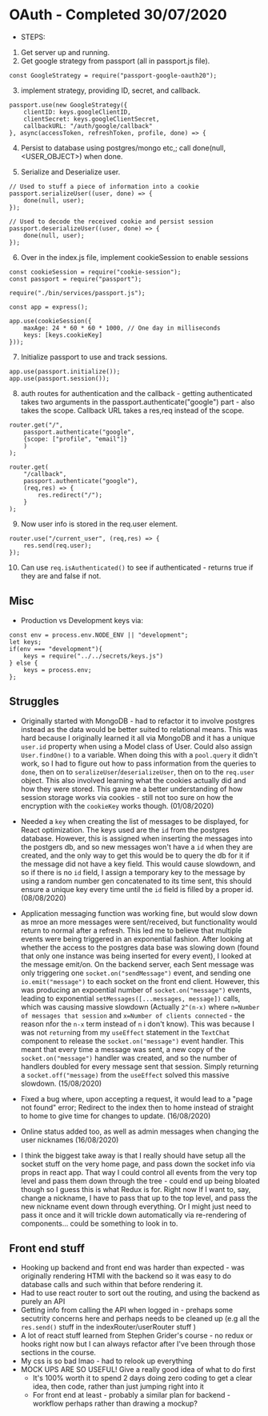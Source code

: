 # OAuth - Completed 30/07/2020
- STEPS:
1) Get server up and running.
2) Get google strategy from passport (all in passport.js file).

```
const GoogleStrategy = require("passport-google-oauth20");
```

3) implement strategy, providing ID, secret, and callback.

```
passport.use(new GoogleStrategy({
    clientID: keys.googleClientID,
    clientSecret: keys.googleClientSecret,
    callbackURL: "/auth/google/callback"
}, async(accessToken, refreshToken, profile, done) => {
```

4) Persist to database using postgres/mongo etc,; call done(null, <USER_OBJECT>) when done.

5) Serialize and Deserialize user.

```
// Used to stuff a piece of information into a cookie
passport.serializeUser((user, done) => {
    done(null, user);
});

// Used to decode the received cookie and persist session
passport.deserializeUser((user, done) => {
    done(null, user);
});
```

6) Over in the index.js file, implement cookieSession to enable sessions

```
const cookieSession = require("cookie-session");
const passport = require("passport");

require("./bin/services/passport.js");

const app = express();

app.use(cookieSession({
    maxAge: 24 * 60 * 60 * 1000, // One day in milliseconds
    keys: [keys.cookieKey]
}));
```

7) Initialize passport to use and track sessions.

```
app.use(passport.initialize());
app.use(passport.session());
```

8) auth routes for authentication and the callback - getting authenticated takes two arguments in the passport.authenticate("google") part - also takes the scope. Callback URL takes a res,req instead of the scope.

```
router.get("/",
    passport.authenticate("google",
    {scope: ["profile", "email"]}
    )
);

router.get(
    "/callback",
    passport.authenticate("google"),
    (req,res) => {
        res.redirect("/");
    }
);
```

9) Now user info is stored in the req.user element.

```
router.use("/current_user", (req,res) => {
    res.send(req.user);
});
```

10) Can use `req.isAuthenticated()` to see if authenticated - returns true if they are and false if not.

## Misc
- Production vs Development keys via:

```
const env = process.env.NODE_ENV || "development";
let keys;
if(env === "development"){
    keys = require("../../secrets/keys.js")
} else {
    keys = process.env;
};
```

## Struggles
- Originally started with MongoDB - had to refactor it to involve postgres instead as the data would be better suited to relational means. This was hard because I originally learned it all via MongoDB and it has a unique `user.id` property when using a Model class of User. Could also assign `User.findOne()` to a variable. When doing this with a `pool.query` it didn't work, so I had to figure out how to pass information from the queries to `done`, then on to `seralizeUser`/`deserializeUser`, then on to the `req.user` object. This also involved learning what the cookies actually did and how they were stored. This gave me a better understanding of how session storage works via cookies - still not too sure on how the encryption with the `cookieKey` works though. (01/08/2020)

- Needed a `key` when creating the list of messages to be displayed, for React optimization. The keys used are the `id` from the postgres database. However, this is assigned when inserting the messages into the postgers db, and so new messages won't have a `id` when they are created, and the only way to get this would be to query the db for it if the message did not have a key field. This would cause slowdown, and so if there is no `id` field, I assign a temporary key to the message by using a random number gen concatenated to its time sent, this should ensure a unique key every time until the `id` field is filled by a proper id. (08/08/2020)

- Application messaging function was working fine, but would slow down as mroe an more messages were sent/received, but functionality would return to normal after a refresh. This led me to believe that multiple events were being triggered in an exponential fashion. After looking at whether the access to the postgres data base was slowing down (found that only one instance was being inserted for every event), I looked at the message emit/on. On the backend server, each Sent message was only triggering one `socket.on("sendMessage")` event, and sending one `io.emit("message")` to each socket on the front end client. However, this was producing an expoential number of `socket.on("message")` events, leading to exponential `setMessages([...messages, message])` calls, which was causing massive slowdown (Actually `2^(n-x)` where `n=Number of messages that session` and `x=Number of clients connected` - the reason nfor the `n-x` term instead of `n` i don't know). This was because I was not `return`ing from my `useEffect` statement in the `TextChat` component to release the `socket.on("message")` event handler. This meant that every time a message was sent, a new copy of the `socket.on("message")` handler was created, and so the number of handlers doubled for every message sent that session. Simply returning a `socket.off("message)` from the `useEffect` solved this massive slowdown. (15/08/2020)

- Fixed a bug where, upon accepting a request, it would lead to a "page not found" error; Redirect to the index then to home instead of straight to home to give time for changes to update. (16/08/2020)

- Online status added too, as well as admin messages when changing the user nicknames (16/08/2020)

- I think the biggest take away is that I really should have setup all the socket stuff on the very home page, and pass down the socket info via props in react app. That way I could control all events from the very top level and pass them down through the tree - could end up being bloated though so I guess this is what Redux is for. Right now If I want to, say, change a nickname, I have to pass that up to the top level, and pass the new nickname event down through everything. Or I might just need to pass it once and it will trickle down automatically via re-rendering of components... could be something to look in to.

## Front end stuff
- Hooking up backend and front end was harder than expected - was originally rendering HTMl with the backend so it was easy to do database calls and such within that before rendering it.
- Had to use react router to sort out the routing, and using the backend as purely an API
- Getting info from calling the API when logged in - prehaps some secutrity concerns here and perhaps needs to be cleaned up (e.g all the `res.send()` stuff in the indexRouter/userRouter stuff )
- A lot of react stuff learned from Stephen Grider's course - no redux or hooks right now but I can always refactor after I've been through those sections in the course.
- My css is so bad lmao - had to relook up everything
- MOCK UPS ARE SO USEFUL! Give a really good idea of what to do first
    - It's 100% worth it to spend 2 days doing zero coding to get a clear idea, then code, rather than just jumping right into it
    - For front end at least - probably a similar plan for backend - workflow perhaps rather than drawing a mockup?
